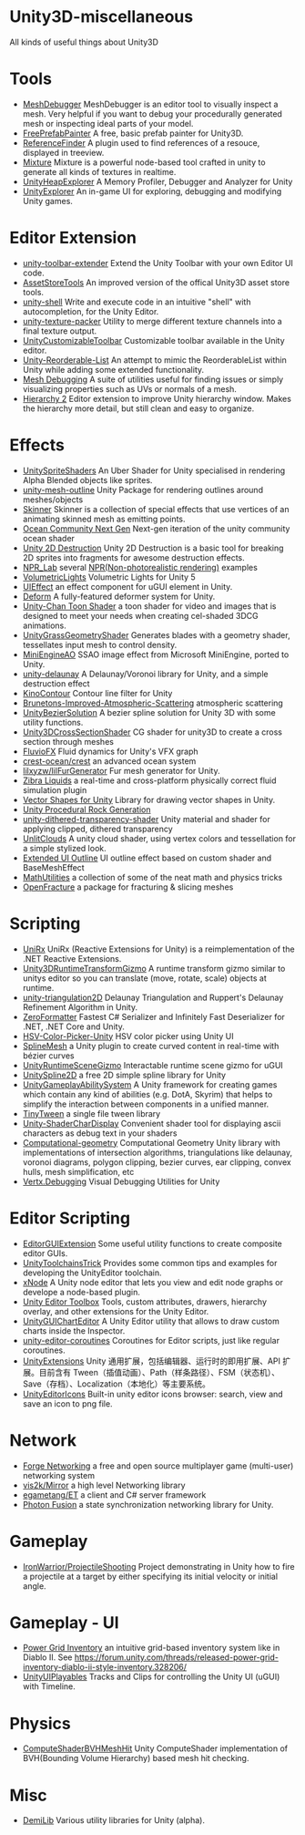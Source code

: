 # Unity3D-miscellaneous
All kinds of useful things about Unity3D

# Tools
* [MeshDebugger](https://github.com/willnode/MeshDebugger) MeshDebugger is an editor tool to visually inspect a mesh. Very helpful if you want to debug your procedurally generated mesh or inspecting ideal parts of your model.
* [FreePrefabPainter](https://github.com/AlexanderAmeye/FreePrefabPainter) A free, basic prefab painter for Unity3D.
* [ReferenceFinder](https://github.com/blueberryzzz/ReferenceFinder) A plugin used to find references of a resouce, displayed in treeview.
* [Mixture](https://github.com/alelievr/Mixture) Mixture is a powerful node-based tool crafted in unity to generate all kinds of textures in realtime.
* [UnityHeapExplorer](https://github.com/pschraut/UnityHeapExplorer) A Memory Profiler, Debugger and Analyzer for Unity
* [UnityExplorer](https://github.com/sinai-dev/UnityExplorer) An in-game UI for exploring, debugging and modifying Unity games.

# Editor Extension
* [unity-toolbar-extender](https://github.com/marijnz/unity-toolbar-extender) Extend the Unity Toolbar with your own Editor UI code.
* [AssetStoreTools](https://github.com/zwcloud/AssetStoreTools) An improved version of the offical Unity3D asset store tools.
* [unity-shell](https://github.com/marijnz/unity-shell) Write and execute code in an intuitive "shell" with autocompletion, for the Unity Editor.
* [unity-texture-packer](https://github.com/andydbc/unity-texture-packer) Utility to merge different texture channels into a final texture output.
* [UnityCustomizableToolbar](https://github.com/baba-s/unity-customizable-toolbar) Customizable toolbar available in the Unity editor.
* [Unity-Reorderable-List](https://github.com/cfoulston/Unity-Reorderable-List) An attempt to mimic the ReorderableList within Unity while adding some extended functionality.
* [Mesh Debugging](https://github.com/nementic-games/mesh-debugging) A suite of utilities useful for finding issues or simply visualizing properties such as UVs or normals of a mesh.
* [Hierarchy 2](https://github.com/truongnguyentungduy/hierarchy-2) Editor extension to improve Unity hierarchy window. Makes the hierarchy more detail, but still clean and easy to organize.

# Effects
* [UnitySpriteShaders](https://github.com/traggett/UnitySpriteShaders) An Uber Shader for Unity specialised in rendering Alpha Blended objects like sprites.
* [unity-mesh-outline](https://github.com/westmark/unity-mesh-outline) Unity Package for rendering outlines around meshes/objects
* [Skinner](https://github.com/keijiro/Skinner) Skinner is a collection of special effects that use vertices of an animating skinned mesh as emitting points.
* [Ocean Community Next Gen](https://github.com/eliasts/Ocean_Community_Next_Gen) Next-gen iteration of the unity community ocean shader
* [Unity 2D Destruction](https://github.com/mjholtzem/Unity-2D-Destruction) Unity 2D Destruction is a basic tool for breaking 2D sprites into fragments for awesome destruction effects.
* [NPR_Lab](https://github.com/candycat1992/NPR_Lab) several [NPR(Non-photorealistic rendering)](https://en.wikipedia.org/wiki/Non-photorealistic_rendering) examples
* [VolumetricLights](https://github.com/SlightlyMad/VolumetricLights) Volumetric Lights for Unity 5
* [UIEffect](https://github.com/mob-sakai/UIEffect) an effect component for uGUI element in Unity.
* [Deform](https://github.com/keenanwoodall/Deform) A fully-featured deformer system for Unity.
* [Unity-Chan Toon Shader](https://github.com/unity3d-jp/UnityChanToonShaderVer2_Project) a toon shader for video and images that is designed to meet your needs when creating cel-shaded 3DCG animations.
* [UnityGrassGeometryShader](https://github.com/IronWarrior/UnityGrassGeometryShader) Generates blades with a geometry shader, tessellates input mesh to control density.
* [MiniEngineAO](https://github.com/keijiro/MiniEngineAO) SSAO image effect from Microsoft MiniEngine, ported to Unity.
* [unity-delaunay](https://github.com/OskarSigvardsson/unity-delaunay) A Delaunay/Voronoi library for Unity, and a simple destruction effect
* [KinoContour](https://github.com/keijiro/KinoContour) Contour line filter for Unity
* [Brunetons-Improved-Atmospheric-Scattering](https://github.com/greje656/Brunetons-Improved-Atmospheric-Scattering) atmospheric scattering
* [UnityBezierSolution](https://github.com/yasirkula/UnityBezierSolution) A bezier spline solution for Unity 3D with some utility functions.
* [Unity3DCrossSectionShader](https://github.com/Dandarawy/Unity3DCrossSectionShader) CG shader for unity3D to create a cross section through meshes
* [FluvioFX](https://github.com/fluviofx/fluviofx) Fluid dynamics for Unity's VFX graph
* [crest-ocean/crest](https://github.com/crest-ocean/crest) an advanced ocean system
* [lilxyzw/lilFurGenerator](https://github.com/lilxyzw/lilFurGenerator) Fur mesh generator for Unity.
* [Zibra Liquids](https://github.com/ZibraAI/com.zibra.liquids-free) a real-time and cross-platform physically correct fluid simulation plugin
* [Vector Shapes for Unity](https://github.com/anyuser/vectorshapes-unity) Library for drawing vector shapes in Unity.
* [Unity Procedural Rock Generation](https://github.com/przemyslawzaworski/Unity-Procedural-Rock-Generation)
* [unity-dithered-transparency-shader](https://github.com/gkjohnson/unity-dithered-transparency-shader) Unity material and shader for applying clipped, dithered transparency
* [UnlitClouds](https://github.com/AlexStrook/UnlitClouds) A unity cloud shader, using vertex colors and tessellation for a simple stylized look.
* [Extended UI Outline](https://www.cnblogs.com/GuyaWeiren/p/9665106.html) UI outline effect based on custom shader and BaseMeshEffect
* [MathUtilities](https://github.com/zalo/MathUtilities) a collection of some of the neat math and physics tricks
* [OpenFracture](https://github.com/dgreenheck/OpenFracture) a package for fracturing & slicing meshes

# Scripting
* [UniRx](https://github.com/neuecc/UniRx) UniRx (Reactive Extensions for Unity) is a reimplementation of the .NET Reactive Extensions.
* [Unity3DRuntimeTransformGizmo](https://github.com/HiddenMonk/Unity3DRuntimeTransformGizmo) A runtime transform gizmo similar to unitys editor so you can translate (move, rotate, scale) objects at runtime.
* [unity-triangulation2D](https://github.com/mattatz/unity-triangulation2D) Delaunay Triangulation and Ruppert's Delaunay Refinement Algorithm in Unity.
* [ZeroFormatter](https://github.com/neuecc/ZeroFormatter) Fastest C# Serializer and Infinitely Fast Deserializer for .NET, .NET Core and Unity.
* [HSV-Color-Picker-Unity](https://github.com/judah4/HSV-Color-Picker-Unity) HSV color picker using Unity UI
* [SplineMesh](https://github.com/benoit-dumas/SplineMesh) a Unity plugin to create curved content in real-time with bézier curves
* [UnityRuntimeSceneGizmo](https://github.com/yasirkula/UnityRuntimeSceneGizmo) Interactable runtime scene gizmo for uGUI 
* [UnitySpline2D](https://github.com/sinbad/UnitySpline2D) a free 2D simple spline library for Unity
* [UnityGameplayAbilitySystem](https://github.com/sjai013/UnityGameplayAbilitySystem) A Unity framework for creating games which contain any kind of abilities (e.g. DotA, Skyrim) that helps to simplify the interaction between components in a unified manner.
* [TinyTween](https://gist.github.com/zwcloud/89c227a99151dd992c34da04d3d1ee07) a single file tween library
* [Unity-ShaderCharDisplay](https://github.com/frankhjwx/Unity-ShaderCharDisplay) Convenient shader tool for displaying ascii characters as debug text in your shaders
* [Computational-geometry](https://github.com/Habrador/Computational-geometry) Computational Geometry Unity library with implementations of intersection algorithms, triangulations like delaunay, voronoi diagrams, polygon clipping, bezier curves, ear clipping, convex hulls, mesh simplification, etc
* [Vertx.Debugging](https://github.com/vertxxyz/Vertx.Debugging) Visual Debugging Utilities for Unity

# Editor Scripting
* [EditorGUIExtension](http://wiki.unity3d.com/index.php/EditorGUIExtension) Some useful utility functions to create composite editor GUIs.
* [UnityToolchainsTrick](https://github.com/XINCGer/UnityToolchainsTrick) Provides some common tips and examples for developing the UnityEditor toolchain.
* [xNode](https://github.com/Siccity/xNode) A Unity node editor that lets you view and edit node graphs or develope a node-based plugin.
* [Unity Editor Toolbox](https://github.com/arimger/Unity-Editor-Toolbox) Tools, custom attributes, drawers, hierarchy overlay, and other extensions for the Unity Editor.
* [UnityGUIChartEditor](https://github.com/alessandroTironi/UnityGUIChartEditor) A Unity Editor utility that allows to draw custom charts inside the Inspector. 
* [unity-editor-coroutines](https://github.com/marijnz/unity-editor-coroutines) Coroutines for Editor scripts, just like regular coroutines.
* [UnityExtensions](https://github.com/Avatarchik/UnityExtensions) Unity 通用扩展，包括编辑器、运行时的即用扩展、API 扩展。目前含有 Tween（插值动画）、Path（样条路径）、FSM（状态机）、Save（存档）、Localization（本地化）等主要系统。
* [UnityEditorIcons](https://github.com/nukadelic/UnityEditorIcons) Built-in unity editor icons browser: search, view and save an icon to png file.

# Network
* [Forge Networking](https://github.com/BeardedManStudios/ForgeNetworkingRemastered) a free and open source multiplayer game (multi-user) networking system
* [vis2k/Mirror](https://github.com/vis2k/Mirror) a high level Networking library
* [egametang/ET](https://github.com/egametang/ET) a client and C# server framework
* [Photon Fusion](https://www.photonengine.com/Fusion) a state synchronization networking library for Unity.

# Gameplay
* [IronWarrior/ProjectileShooting](https://github.com/IronWarrior/ProjectileShooting) Project demonstrating in Unity how to fire a projectile at a target by either specifying its initial velocity or initial angle.

# Gameplay - UI
* [Power Grid Inventory](https://github.com/Slugronaut/PGI) an intuitive grid-based inventory system like in Diablo II. See https://forum.unity.com/threads/released-power-grid-inventory-diablo-ii-style-inventory.328206/
* [UnityUIPlayables](https://github.com/Haruma-K/UnityUIPlayables) Tracks and Clips for controlling the Unity UI (uGUI) with Timeline.

# Physics
* [ComputeShaderBVHMeshHit](https://github.com/fuqunaga/ComputeShaderBVHMeshHit) Unity ComputeShader implementation of BVH(Bounding Volume Hierarchy) based mesh hit checking.

# Misc
* [DemiLib](https://github.com/Demigiant/demilib) Various utility libraries for Unity (alpha).
